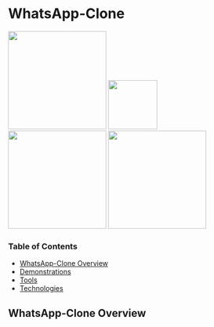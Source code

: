 # WhatsApp-Clone

<img src = "https://user-images.githubusercontent.com/57967961/186033915-5317f271-c633-4497-a7c9-92aa0972faea.png" width="200" >    <img src = "https://user-images.githubusercontent.com/57967961/186034350-cb76b721-9364-455d-82e3-735270c838d3.png" width="100" > <img src = "https://user-images.githubusercontent.com/57967961/186034747-2e5633cf-02ba-4ef6-927f-ebb9a6edcda2.png" width="200" > <img src = "https://user-images.githubusercontent.com/57967961/186193335-c257aef5-473b-4e5d-8fc7-a5e3264623ec.jpeg" width="200" > 

### Table of Contents

- [WhatsApp-Clone Overview](#whatsapp-clone-overview) 
- [Demonstrations](#demonstrations)
- [Tools](#tools)
- [Technologies](#technologies)

## WhatsApp-Clone Overview


